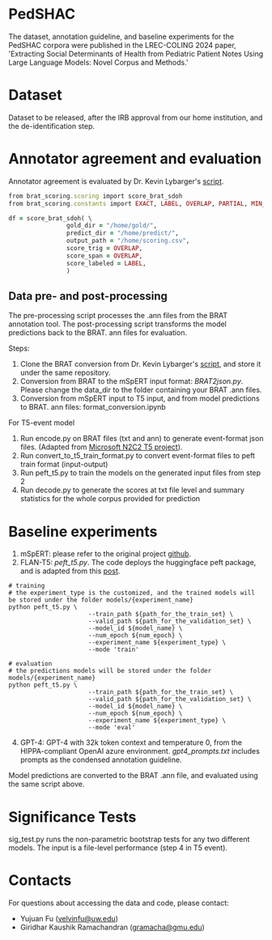 # PedSHAC
The dataset, annotation guideline, and baseline experiments for the PedSHAC corpora were published in the LREC-COLING 2024 paper, 'Extracting Social Determinants of Health from Pediatric Patient Notes Using Large Language Models: Novel Corpus and Methods.' 


# Dataset
Dataset to be released, after the IRB approval from our home institution, and the de-identification step.

# Annotator agreement and evaluation
Annotator agreement is evaluated by Dr. Kevin Lybarger's [script](https://github.com/Lybarger/brat_scoring).
```ruby
from brat_scoring.scoring import score_brat_sdoh
from brat_scoring.constants import EXACT, LABEL, OVERLAP, PARTIAL, MIN_DIST

df = score_brat_sdoh( \
                gold_dir = "/home/gold/",
                predict_dir = "/home/predict/",
                output_path = "/home/scoring.csv",
                score_trig = OVERLAP,
                score_span = OVERLAP, 
                score_labeled = LABEL,
                )
```
## Data pre- and post-processing
The pre-processing script processes the .ann files from the BRAT annotation tool. The post-processing script transforms the model predictions back to the BRAT. ann files for evaluation. 

Steps:
1. Clone the BRAT conversion from Dr. Kevin Lybarger's [script](https://github.com/Lybarger/brat_scoring), and store it under the same repository.
2. Conversion from BRAT to the mSpERT input format: _BRAT2json.py_. Please change the data_dir to the folder containing your BRAT .ann files.
3. Conversion from mSpERT input to T5 input, and from model predictions to BRAT. ann files: format_conversion.ipynb

For T5-event model
1. Run encode.py on BRAT files (txt and ann) to generate event-format json files. (Adapted from [Microsoft N2C2 T5 project](https://github.com/romanows/SDOH-n2c2/blob/main/scripts/extract-examples.py)).
2. Run convert_to_t5_train_format.py to convert event-format files to peft train format (input-output)
3. Run peft_t5.py to train the models on the generated input files from step 2
4. Run decode.py to generate the scores at txt file level and summary statistics for the whole corpus provided for prediction
   
# Baseline experiments
1. mSpERT: please refer to the original project [github](https://github.com/uw-bionlp/mspert).
2. FLAN-T5: _peft_t5.py_. The code deploys the huggingface peft package, and is adapted from this [post](https://www.philschmid.de/fine-tune-flan-t5-peft). 
```console
# training
# the experiment_type is the customized, and the trained models will  be stored under the folder models/{experiment_name}
python peft_t5.py \
                      --train_path ${path_for_the_train_set} \
                      --valid_path ${path_for_the_validation_set} \
                      --model_id ${model_name} \
                      --num_epoch ${num_epoch} \
                      --experiment_name ${experiment_type} \
                      --mode 'train'

# evaluation
# the predictions models will be stored under the folder models/{experiment_name}
python peft_t5.py \
                      --train_path ${path_for_the_train_set} \
                      --valid_path ${path_for_the_validation_set} \
                      --model_id ${model_name} \
                      --num_epoch ${num_epoch} \
                      --experiment_name ${experiment_type} \
                      --mode 'eval' 
```
4. GPT-4: GPT-4 with 32k token context and temperature 0, from the HIPPA-compliant OpenAI azure environment. _gpt4_prompts.txt_ includes prompts as the condensed annotation guideline.



Model predictions are converted to the BRAT .ann file, and evaluated using the same script above.

# Significance Tests
sig_test.py runs the non-parametric bootstrap tests for any two different models. The input is a file-level performance (step 4 in T5 event). 

# Contacts
For questions about accessing the data and code, please contact:
- Yujuan Fu (velvinfu@uw.edu)
- Giridhar Kaushik Ramachandran (gramacha@gmu.edu)
